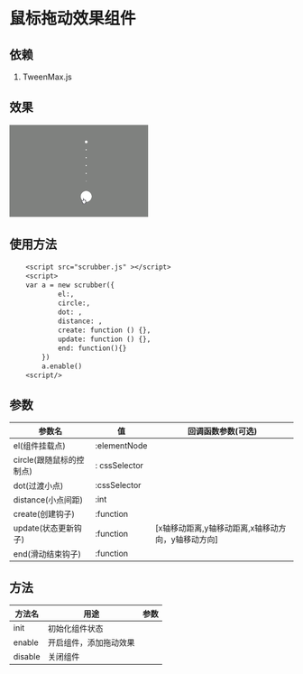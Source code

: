 # 鼠标拖动效果组件
## 依赖
1. TweenMax.js  

## 效果

![](./IMG20170714_142114.png)

## 使用方法
```
    <script src="scrubber.js" ></script>
    <script>
    var a = new scrubber({
            el:,
            circle:,
            dot: ,
            distance: ,
            create: function () {},     
            update: function () {},
            end: function(){}
        })
        a.enable()
    <script/>
```


## 参数

| 参数名              | 值             | 回调函数参数(可选)                    |
| ---------------- | ------------- | ----------------------------- |
| el(组件挂载点)        | :elementNode  |                               |
| circle(跟随鼠标的控制点) | : cssSelector |                               |
| dot(过渡小点)        | :cssSelector  |                               |
| distance(小点间距)   | :int          |                               |
| create(创建钩子)     | :function     |                               |
| update(状态更新钩子)   | :function     | [x轴移动距离,y轴移动距离,x轴移动方向，y轴移动方向] |
| end(滑动结束钩子)      | :function     |                               |

## 方法

| 方法名     | 用途          | 参数   |
| ------- | ----------- | ---- |
| init    | 初始化组件状态     |      |
| enable  | 开启组件，添加拖动效果 |      |
| disable | 关闭组件        |      |
